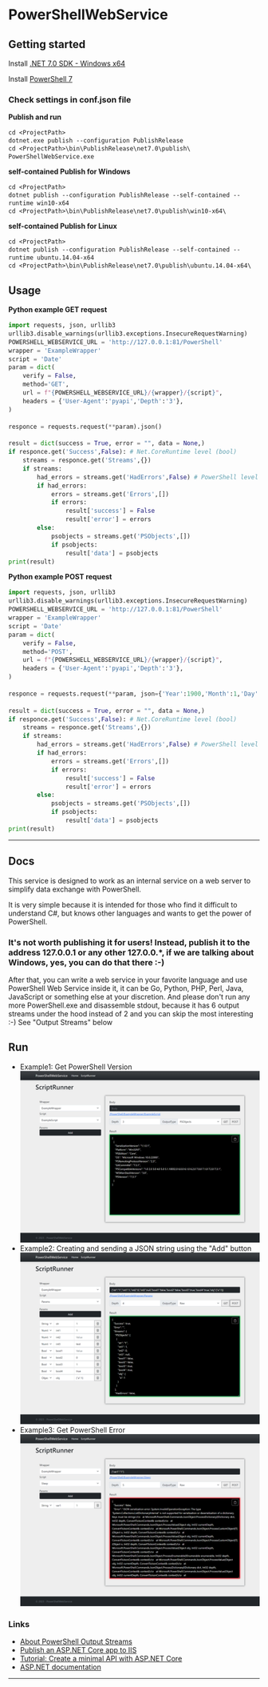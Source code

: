 # PowerShellWebService

## Getting started

Install [.NET 7.0 SDK - Windows x64](https://dotnet.microsoft.com/en-us/download/dotnet/7.0)

Install [PowerShell 7](https://github.com/PowerShell/PowerShell/releases)

### Check settings in conf.json file

**Publish and run**
```
cd <ProjectPath>
dotnet.exe publish --configuration PublishRelease
cd <ProjectPath>\bin\PublishRelease\net7.0\publish\
PowerShellWebService.exe
```

**self-contained Publish for Windows**
```
cd <ProjectPath>
dotnet publish --configuration PublishRelease --self-contained --runtime win10-x64
cd <ProjectPath>\bin\PublishRelease\net7.0\publish\win10-x64\
```
**self-contained Publish for Linux**
```
cd <ProjectPath>
dotnet publish --configuration PublishRelease --self-contained --runtime ubuntu.14.04-x64
cd <ProjectPath>\bin\PublishRelease\net7.0\publish\ubuntu.14.04-x64\
```



## Usage

**Python example GET request**
``` python
import requests, json, urllib3
urllib3.disable_warnings(urllib3.exceptions.InsecureRequestWarning)
POWERSHELL_WEBSERVICE_URL = 'http://127.0.0.1:81/PowerShell'
wrapper = 'ExampleWrapper'
script = 'Date'
param = dict(
    verify = False,
    method='GET',
    url = f"{POWERSHELL_WEBSERVICE_URL}/{wrapper}/{script}",
    headers = {'User-Agent':'pyapi','Depth':'3'},
)

responce = requests.request(**param).json()

result = dict(success = True, error = "", data = None,)
if responce.get('Success',False): # Net.CoreRuntime level (bool)
    streams = responce.get('Streams',{})
    if streams:
        had_errors = streams.get('HadErrors',False) # PowerShell level (bool)
        if had_errors:
            errors = streams.get('Errors',[])
            if errors:
                result['success'] = False
                result['error'] = errors
        else:
            psobjects = streams.get('PSObjects',[])
            if psobjects:
                result['data'] = psobjects
print(result)
```
**Python example POST request**
``` python
import requests, json, urllib3
urllib3.disable_warnings(urllib3.exceptions.InsecureRequestWarning)
POWERSHELL_WEBSERVICE_URL = 'http://127.0.0.1:81/PowerShell'
wrapper = 'ExampleWrapper'
script = 'Date'
param = dict(
    verify = False,
    method='POST',
    url = f"{POWERSHELL_WEBSERVICE_URL}/{wrapper}/{script}",
    headers = {'User-Agent':'pyapi','Depth':'3'},
)

responce = requests.request(**param, json={'Year':1900,'Month':1,'Day':1}).json()

result = dict(success = True, error = "", data = None,)
if responce.get('Success',False): # Net.CoreRuntime level (bool)
    streams = responce.get('Streams',{})
    if streams:
        had_errors = streams.get('HadErrors',False) # PowerShell level (bool)
        if had_errors:
            errors = streams.get('Errors',[])
            if errors:
                result['success'] = False
                result['error'] = errors
        else:
            psobjects = streams.get('PSObjects',[])
            if psobjects:
                result['data'] = psobjects
print(result)
```

***

## Docs

This service is designed to work as an internal service on a web server to simplify data exchange with PowerShell.

It is very simple because it is intended for those who find it difficult to understand C#, but knows other languages and wants to get the power of PowerShell.
### It's not worth publishing it for users! Instead, publish it to the address 127.0.0.1 or any other 127.0.0.*, if we are talking about Windows, yes, you can do that there :-)

After that, you can write a web service in your favorite language and use PowerShell Web Service inside it, it can be Go, Python, PHP, Perl, Java, JavaScript or something else at your discretion.
And please don't run any more PowerShell.exe and disassemble stdout, because it has 6 output streams under the hood instead of 2 and you can skip the most interesting :-)
See "Output Streams" below

## Run
- Example1: Get PowerShell Version
![img_get_version](https://github.com/sawfriendship/PowerShellWebService/raw/main/img/2023-02-08_13-21-10.png)
- Example2: Creating and sending a JSON string using the "Add" button
![img_post_params](https://github.com/sawfriendship/PowerShellWebService/raw/main/img/2023-02-08_13-19-14.png)
- Example3: Get PowerShell Error
![img_error](https://github.com/sawfriendship/PowerShellWebService/raw/main/img/2023-02-08_13-23-50.png)

### Links

- [About PowerShell Output Streams](https://learn.microsoft.com/en-us/powershell/module/microsoft.powershell.core/about/about_output_streams?view=powershell-7.3)
- [Publish an ASP.NET Core app to IIS](https://learn.microsoft.com/ru-ru/aspnet/core/tutorials/publish-to-iis?view=aspnetcore-7.0)
- [Tutorial: Create a minimal API with ASP.NET Core](https://learn.microsoft.com/ru-ru/aspnet/core/tutorials/min-web-api?view=aspnetcore-7.0)
- [ASP.NET documentation](https://learn.microsoft.com/ru-ru/aspnet/core/?view=aspnetcore-7.0)

***




